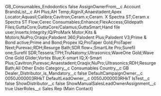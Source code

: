 <?xml version="1.0" encoding="UTF-8"?>
<CustomMetadata xmlns="http://soap.sforce.com/2006/04/metadata" xmlns:xsi="http://www.w3.org/2001/XMLSchema-instance" xmlns:xsd="http://www.w3.org/2001/XMLSchema">
    <label>GB_Consumables_Endodontics</label>
    <protected>false</protected>
    <values>
        <field>AssignOwnerFrom__c</field>
        <value xsi:type="xsd:string">Account</value>
    </values>
    <values>
        <field>BrandsList__c</field>
        <value xsi:type="xsd:string">AH Plus;AH Temp;AlginX;Anaestadent;Apex Locator;Aquasil;Calibra;Cavitron;Ceram.x;Ceram. X Spectra ST;Ceram.x Spectra ST Flow;Cerec Consumables;Enhance;FlexAccess;Glidepath Files;GuttaCore;GuttaCore/Calamus;GuttaSmart;Hand file user;Inserts;Integrity;IQ/ProMark Motor;Kits &amp; Motors;NuPro;Oraqix;Palodent 360;Palodent Plus;Palodent V3;Prime &amp; Bond active;Prime and Bond;Propex IQ;ProTaper Gold;ProTaper Next;Purevac;RDH;Resurge Bath;SDR flow+;SmartLite Pro;Surefil one;Surefil SDR;Tessera;TPH;TruNatomy;Ultrasonics;WaveOne Gold;Wave One Gold Glider;Vortex Blue;X-smart IQ;X-Smart Plus;Cavitron;Purevac;Anaestadent;Oraqix;NuPro;Ultrasonics;RDH;Resurge Bath;All Other Endo</value>
    </values>
    <values>
        <field>Category__c</field>
        <value xsi:type="xsd:string">Consumables</value>
    </values>
    <values>
        <field>Country__c</field>
        <value xsi:type="xsd:string">GB</value>
    </values>
    <values>
        <field>Dealer_Distributor_is_Mandatory__c</field>
        <value xsi:type="xsd:boolean">false</value>
    </values>
    <values>
        <field>DefaultCampaignOwner__c</field>
        <value xsi:type="xsd:string">0050J000003RHkT</value>
    </values>
    <values>
        <field>DefaultLeadOwner__c</field>
        <value xsi:type="xsd:string">0050J000003RHkT</value>
    </values>
    <values>
        <field>IsTest__c</field>
        <value xsi:type="xsd:boolean">false</value>
    </values>
    <values>
        <field>ShowDistributor__c</field>
        <value xsi:type="xsd:boolean">false</value>
    </values>
    <values>
        <field>ShowManualSalesLeadOwnerAssignment__c</field>
        <value xsi:type="xsd:boolean">true</value>
    </values>
    <values>
        <field>UserRoles__c</field>
        <value xsi:type="xsd:string">Sales Rep (Main Contact)</value>
    </values>
</CustomMetadata>
